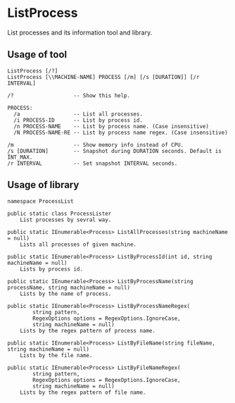 # ListProcess
List processes and its information tool and library.

## Usage of tool

    ListProcess [/?]
    ListProcess [\\MACHINE-NAME] PROCESS [/m] [/s [DURATION]] [/r INTERVAL]

    /?                   -- Show this help.

    PROCESS:
      /a                 -- List all processes.
      /i PROCESS-ID      -- List by process id.
      /n PROCESS-NAME    -- List by process name. (Case insensitive)
      /N PROCESS-NAME-RE -- List by process name regex. (Case insensitive)

    /m                   -- Show memory info instead of CPU.
    /s [DURATION]        -- Snapshot during DURATION seconds. Default is ÏNT_MAX.
    /r INTERVAL          -- Set snapshot INTERVAL seconds.

## Usage of library

    namespace ProcessList
	
	public static class ProcessLister
	    List processes by sevral way.

    public static IEnumerable<Process> ListAllProcesses(string machineName = null)
        Lists all processes of given machine.

    public static IEnumerable<Process> ListByProcessId(int id, string machineName = null)
        Lists by process id.

    public static IEnumerable<Process> ListByProcessName(string processName, string machineName = null)
        Lists by the name of process.

    public static IEnumerable<Process> ListByProcessNameRegex(
			string pattern,
			RegexOptions options = RegexOptions.IgnoreCase,
			string machineName = null)
        Lists by the regex pattern of process name.

    public static IEnumerable<Process> ListByFileName(string fileName, string machineName = null)
        Lists by the file name.

    public static IEnumerable<Process> ListByFileNameRegex(
			string pattern,
			RegexOptions options = RegexOptions.IgnoreCase,
			string machineName = null)
        Lists by the regex pattern of file name.

